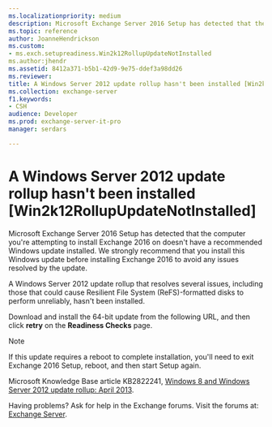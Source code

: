 ```yaml
---
ms.localizationpriority: medium
description: Microsoft Exchange Server 2016 Setup has detected that the computer you're attempting to install Exchange 2016 on doesn't have a recommended Windows update installed. We strongly recommend that you install this Windows update before installing Exchange 2016 to avoid any issues resolved by the update.
ms.topic: reference
author: JoanneHendrickson
ms.custom:
- ms.exch.setupreadiness.Win2k12RollupUpdateNotInstalled
ms.author:jhendr
ms.assetid: 8412a371-b5b1-42d9-9e75-ddef3a98dd26
ms.reviewer: 
title: A Windows Server 2012 update rollup hasn't been installed [Win2k12RollupUpdateNotInstalled]
ms.collection: exchange-server
f1.keywords:
- CSH
audience: Developer
ms.prod: exchange-server-it-pro
manager: serdars

---
```


# A Windows Server 2012 update rollup hasn't been installed [Win2k12RollupUpdateNotInstalled]

Microsoft Exchange Server 2016 Setup has detected that the computer you're attempting to install Exchange 2016 on doesn't have a recommended Windows update installed. We strongly recommend that you install this Windows update before installing Exchange 2016 to avoid any issues resolved by the update.

A Windows Server 2012 update rollup that resolves several issues, including those that could cause Resilient File System (ReFS)-formatted disks to perform unreliably, hasn't been installed.

Download and install the 64-bit update from the following URL, and then click **retry** on the **Readiness Checks** page.

> [!NOTE]
> If this update requires a reboot to complete installation, you'll need to exit Exchange 2016 Setup, reboot, and then start Setup again.

Microsoft Knowledge Base article KB2822241, [Windows 8 and Windows Server 2012 update rollup: April 2013](https://support.microsoft.com/help/2822241).

Having problems? Ask for help in the Exchange forums. Visit the forums at: [Exchange Server](https://social.technet.microsoft.com/forums/office/home?category=exchangeserver).

